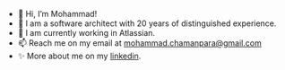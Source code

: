 - 👋 Hi, I’m Mohammad!
- 👀 I am a software architect with 20 years of distinguished experience. 
- 🌱 I am currently working in Atlassian.
- 📫 Reach me on my email at mohammad.chamanpara@gmail.com
- ✨ More about me on my [linkedin](https://www.linkedin.com/in/mohammadchamanpara/). 

<!---
MohammadChamanpara/MohammadChamanpara is a ✨ special ✨ repository because its `README.md` (this file) appears on your GitHub profile.
You can click the Preview link to take a look at your changes.
--->
